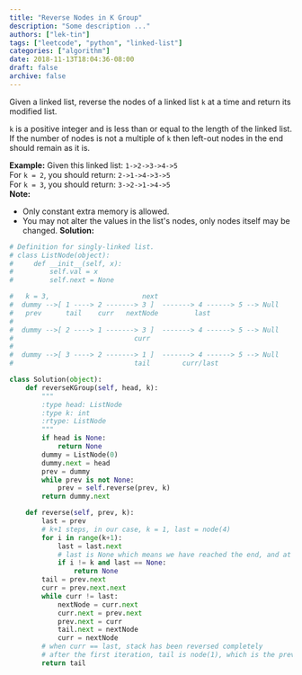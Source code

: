 ```yaml
---
title: "Reverse Nodes in K Group"
description: "Some description ..."
authors: ["lek-tin"]
tags: ["leetcode", "python", "linked-list"]
categories: ["algorithm"]
date: 2018-11-13T18:04:36-08:00
draft: false
archive: false
---
```

Given a linked list, reverse the nodes of a linked list `k` at a time and return its modified list.

`k` is a positive integer and is less than or equal to the length of the linked list. If the number of nodes is not a multiple of `k` then left-out nodes in the end should remain as it is.

**Example:**
Given this linked list: `1->2->3->4->5`  
For `k = 2`, you should return: `2->1->4->3->5`  
For `k = 3`, you should return: `3->2->1->4->5`  
**Note:**
- Only constant extra memory is allowed.
- You may not alter the values in the list's nodes, only nodes itself may be changed.
**Solution:**
```python
# Definition for singly-linked list.
# class ListNode(object):
#     def __init__(self, x):
#         self.val = x
#         self.next = None

#   k = 3,                       next
#  dummy -->[ 1 ----> 2 -------> 3 ]  -------> 4 ------> 5 --> Null
#   prev      tail    curr   nextNode         last
#
#  dummy -->[ 2 ----> 1 -------> 3 ]  -------> 4 ------> 5 --> Null
#                              curr
#
#  dummy -->[ 3 ----> 2 -------> 1 ]  -------> 4 ------> 5 --> Null
#                              tail        curr/last

class Solution(object):
    def reverseKGroup(self, head, k):
        """
        :type head: ListNode
        :type k: int
        :rtype: ListNode
        """
        if head is None:
            return None
        dummy = ListNode(0)
        dummy.next = head
        prev = dummy
        while prev is not None:
            prev = self.reverse(prev, k)
        return dummy.next

    def reverse(self, prev, k):
        last = prev
        # k+1 steps, in our case, k = 1, last = node(4)
        for i in range(k+1):
            last = last.next
            # last is None which means we have reached the end, and at the same time, the stack length is < k, so we don't need to reverse the stack
            if i != k and last == None:
                return None
        tail = prev.next
        curr = prev.next.next
        while curr != last:
            nextNode = curr.next
            curr.next = prev.next
            prev.next = curr
            tail.next = nextNode
            curr = nextNode
        # when curr == last, stack has been reversed completely
        # after the first iteration, tail is node(1), which is the prev for the next k-long stack
        return tail
```
